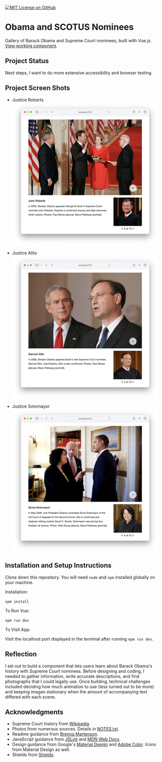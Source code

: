 [![MIT License on GitHub](https://img.shields.io/github/license/seankelliher/banner-obama-scotus?style=flat-square)](/LICENSE.txt)
# Obama and SCOTUS Nominees

Gallery of Barack Obama and Supreme Court nominees, built with Vue.js. [View working component](https://sean-kelliher-obama-scotus.netlify.app).

## Project Status

Next steps, I want to do more extensive accessibility and browser testing.

## Project Screen Shots

* Justice Roberts
![screen shot of project](/screenshots/obama-scotus-screenshot1.png?s=600)

* Justice Alito
![screen shot of project](/screenshots/obama-scotus-screenshot2.png?s=600)

* Justice Sotomayor
![screen shot of project](/screenshots/obama-scotus-screenshot3.png?s=600)

## Installation and Setup Instructions

Clone down this repository. You will need `node` and `npm` installed globally on your machine.

Installation:

`npm install`  

To Run Vue:

`npm run dev`   

To Visit App:

Visit the localhost port displayed in the terminal after running `npm run dev`.

## Reflection

I set out to build a component that lets users learn about Barack Obama's history with Supreme Court nominees. Before designing and coding, I needed to gather information, write accurate descriptions, and find photographs that I could legally use. Once building, technical challenges included deciding how much animation to use (less turned out to be more) and keeping images stationary when the amount of accompanying text differed with each scene.

## Acknowledgments

* Supreme Court history from [Wikipedia](https://www.wikipedia.org).
* Photos from numerous sources. Details in [NOTES.txt](https://github.com/seankelliher/obama-scotus/blob/master/NOTES.txt).
* Readme guidance from [Brenna Martenson](https://gist.github.com/martensonbj/6bf2ec2ed55f5be723415ea73c4557c4).
* JavaScript guidance from [JSLint](http://jslint.com) and [MDN Web Docs](https://developer.mozilla.org/en-US/docs/Web/JavaScript/Reference).
* Design guidance from Google's [Material Design](https://material.io/design) and [Adobe Color](https://color.adobe.com/trends). Icons from Material Design as well.
* Shields from [Shields](https://shields.io).